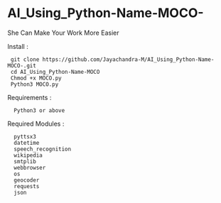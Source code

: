 # AI_Using_Python-Name-MOCO-
She Can Make Your Work More Easier 



Install :
     
     git clone https://github.com/Jayachandra-M/AI_Using_Python-Name-MOCO-.git
     cd AI_Using_Python-Name-MOCO
     Chmod +x MOCO.py
     Python3 MOCO.py




Requirements :

      Python3 or above
      
Required Modules :


      pyttsx3
      datetime
      speech_recognition 
      wikipedia
      smtplib
      webbrowser 
      os
      geocoder
      requests
      json
